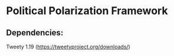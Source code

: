 # Political Polarization Framework

## Dependencies:
Tweety 1.19   (https://tweetyproject.org/downloads/)

